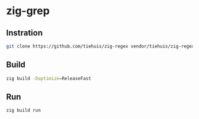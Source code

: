 # zig-grep

## Instration

```bash
git clone https://github.com/tiehuis/zig-regex vendor/tiehuis/zig-regex
```

## Build

```bash
zig build -Doptimize=ReleaseFast
```

## Run

```bash
zig build run
```
